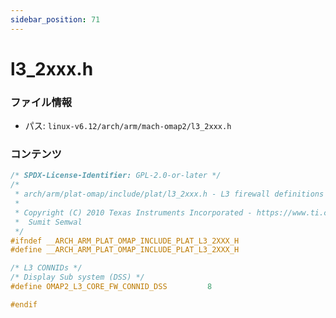 ```yaml
---
sidebar_position: 71
---
```

# l3_2xxx.h

### ファイル情報

- パス: `linux-v6.12/arch/arm/mach-omap2/l3_2xxx.h`

### コンテンツ

```h
/* SPDX-License-Identifier: GPL-2.0-or-later */
/*
 * arch/arm/plat-omap/include/plat/l3_2xxx.h - L3 firewall definitions
 *
 * Copyright (C) 2010 Texas Instruments Incorporated - https://www.ti.com/
 *	Sumit Semwal
 */
#ifndef __ARCH_ARM_PLAT_OMAP_INCLUDE_PLAT_L3_2XXX_H
#define __ARCH_ARM_PLAT_OMAP_INCLUDE_PLAT_L3_2XXX_H

/* L3 CONNIDs */
/* Display Sub system (DSS) */
#define OMAP2_L3_CORE_FW_CONNID_DSS			8

#endif

```
